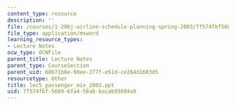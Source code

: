 ```yaml
---
content_type: resource
description: ''
file: /courses/1-206j-airline-schedule-planning-spring-2003/7f574fbf56096fa456abbacab93604a9_lec5_passenger_mix_2003.ppt
file_type: application/msword
learning_resource_types:
- Lecture Notes
ocw_type: OCWFile
parent_title: Lecture Notes
parent_type: CourseSection
parent_uid: 68b71b6e-90ee-277f-e51d-ce264d1603d5
resourcetype: Other
title: lec5_passenger_mix_2003.ppt
uid: 7f574fbf-5609-6fa4-56ab-bacab93604a9
---
```

